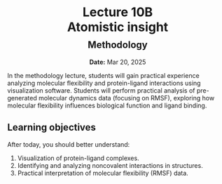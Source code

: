 <h1 style="margin-bottom: 0.4em; text-align: center;">
    <b>Lecture 10B</b><br>
    Atomistic insight
</h1>
<h2 style="margin-top: 0.0em; text-align: center;">
    Methodology
</h2>
<p style="text-align: center;">
    <b>Date:</b> Mar 20, 2025
</p>

In the methodology lecture, students will gain practical experience analyzing molecular flexibility and protein-ligand interactions using visualization software.
Students will perform practical analysis of pre-generated molecular dynamics data (focusing on RMSF), exploring how molecular flexibility influences biological function and ligand binding.

## Learning objectives

After today, you should better understand:

1.  Visualization of protein-ligand complexes.
2.  Identifying and analyzing noncovalent interactions in structures.
3.  Practical interpretation of molecular flexibility (RMSF) data.

<!-- ## Presentation

-   **View:** [slides.com/aalexmmaldonado/biosc1540-l10b](https://slides.com/aalexmmaldonado/biosc1540-l10b)
-   **Live link:** [slides.com/d/nZdKKIA/live](https://slides.com/d/nZdKKIA/live)
-   **Download:** [biosc1540-l10b.pdf](/lectures/10B/biosc1540-l10b.pdf)

<iframe src="https://slides.com/aalexmmaldonado/biosc1540-l10b/embed?byline=hidden&share=hidden" width="100%" height="600" title="BIOSC 1540: Lecture 10B" scrolling="no" frameborder="0" webkitallowfullscreen mozallowfullscreen allowfullscreen></iframe>

Exploring Molecular Dynamics Data

    Loading and visualizing pre-generated trajectories in PyMOL or VMD.

Analyzing Molecular Flexibility

    Interpreting RMSF data to identify flexible regions.
    Relating flexibility to function and interactions.

Analyzing Protein-Ligand Interactions

    Visualizing complexes in PyMOL.
    Identifying and annotating noncovalent interactions.

Hands-on Exercise

    Practical exploration and analysis of provided molecular dynamics data.

-->
